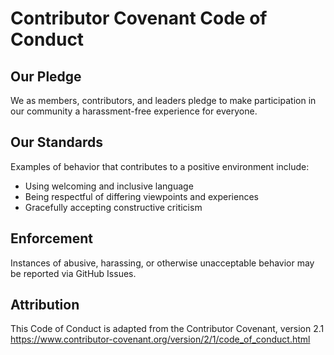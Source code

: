 # Contributor Covenant Code of Conduct

## Our Pledge
We as members, contributors, and leaders pledge to make participation in our community a harassment-free experience for everyone.

## Our Standards
Examples of behavior that contributes to a positive environment include:
- Using welcoming and inclusive language
- Being respectful of differing viewpoints and experiences
- Gracefully accepting constructive criticism

## Enforcement
Instances of abusive, harassing, or otherwise unacceptable behavior may be reported via GitHub Issues.

## Attribution
This Code of Conduct is adapted from the Contributor Covenant, version 2.1
https://www.contributor-covenant.org/version/2/1/code_of_conduct.html
